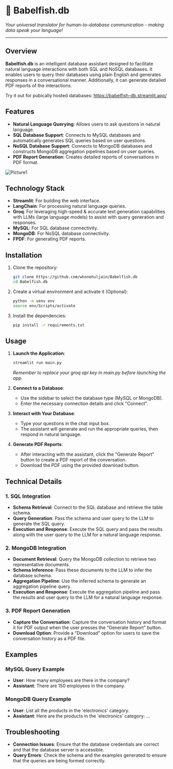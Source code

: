# 🐠 Babelfish.db
*Your universal translator for human-to-database communication - making data speak your language!*

---
## Overview

**Babelfish.db** is an intelligent database assistant designed to facilitate natural language interactions with both SQL and NoSQL databases. It enables users to query their databases using plain English and generates responses in a conversational manner. Additionally, it can generate detailed PDF reports of the interactions.

Try it out for pubically hosted databases: https://babelfish-db.streamlit.app/

## Features

- **Natural Language Querying**: Allows users to ask questions in natural language.
- **SQL Database Support**: Connects to MySQL databases and automatically generates SQL queries based on user questions.
- **NoSQL Database Support**: Connects to MongoDB databases and constructs MongoDB aggregation pipelines based on user queries.
- **PDF Report Generation**: Creates detailed reports of conversations in PDF format.

![Picture1](https://github.com/user-attachments/assets/92f85b12-4f74-43de-8521-d511316d3827)


## Technology Stack

- **Streamlit**: For building the web interface.
- **LangChain**: For processing natural language queries.
- **Groq**: For leveraging high-speed & accurate text generation capabilities with LLMs (large language models) to assist with query generation and responses.
- **MySQL**: For SQL database connectivity.
- **MongoDB**: For NoSQL database connectivity.
- **FPDF**: For generating PDF reports.

## Installation

1. Clone the repository:
    ```sh
    git clone https://github.com/whonehuljain/Babelfish.db
    cd Babelfish.db
    ```

2. Create a virtual environment and activate it (Optional):
    ```sh
    python -m venv env
    source env/Scripts/activate
    ```

3. Install the dependencies:
    ```sh
    pip install -r requirements.txt
    ```

## Usage

1. **Launch the Application**:
    ```sh
    streamlit run main.py
    ```
    *Remember to replace your groq api key in main.py before launching the app.*

2. **Connect to a Database**:
    - Use the sidebar to select the database type (MySQL or MongoDB).
    - Enter the necessary connection details and click "Connect".

3. **Interact with Your Database**:
    - Type your questions in the chat input box.
    - The assistant will generate and run the appropriate queries, then respond in natural language.

4. **Generate PDF Reports**:
    - After interacting with the assistant, click the "Generate Report" button to create a PDF report of the conversation.
    - Download the PDF using the provided download button.

## Technical Details

### 1. SQL Integration
- **Schema Retrieval**: Connect to the SQL database and retrieve the table schema.
- **Query Generation**: Pass the schema and user query to the LLM to generate the SQL query.
- **Execution and Response**: Execute the SQL query and pass the results along with the user query to the LLM for a natural language response.

### 2. MongoDB Integration
- **Document Retrieval**: Query the MongoDB collection to retrieve two representative documents.
- **Schema Inference**: Pass these documents to the LLM to infer the database schema.
- **Aggregation Pipeline**: Use the inferred schema to generate an aggregation pipeline query.
- **Execution and Response**: Execute the aggregation pipeline and pass the results and user query to the LLM for a natural language response.

### 3. PDF Report Generation
- **Capture the Conversation**: Capture the conversation history and format it for PDF output when the user presses the “Generate Report” button.
- **Download Option**: Provide a “Download” option for users to save the conversation history as a PDF file.

## Examples

### MySQL Query Example

- **User**: How many employees are there in the company?
- **Assistant**: There are 150 employees in the company.

### MongoDB Query Example

- **User**: List all the products in the 'electronics' category.
- **Assistant**: Here are the products in the 'electronics' category: ...

## Troubleshooting

- **Connection Issues**: Ensure that the database credentials are correct and that the database server is accessible.
- **Query Errors**: Check the schema and the examples generated to ensure that the queries are being formed correctly.


